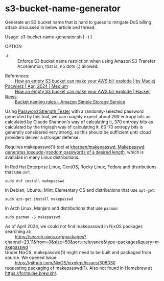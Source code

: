 # s3-bucket-name-generator
Generate an S3 bucket name that is hard to guess to mitigate DoS billing attack discussed in below article and thread.  
  
Usage: s3-bucket-name-generator.sh [ -t ]  

OPTION  
<dl>
  <dt>-t</dt>
  <dd>Enforce S3 bucket name restriction when using Amazon S3 Transfer Acceleration, that is, no dots (.) allowed.</dd>
</dl>

References:  
&nbsp;&nbsp;&nbsp;&nbsp;&nbsp;&nbsp;&nbsp;&nbsp;[How an empty S3 bucket can make your AWS bill explode | by Maciej Pocwierz | Apr, 2024 | Medium](https://medium.com/@maciej.pocwierz/how-an-empty-s3-bucket-can-make-your-aws-bill-explode-934a383cb8b1)  
&nbsp;&nbsp;&nbsp;&nbsp;&nbsp;&nbsp;&nbsp;&nbsp;[How an empty S3 bucket can make your AWS bill explode | Hacker News](https://news.ycombinator.com/item?id=40203126)  
&nbsp;&nbsp;&nbsp;&nbsp;&nbsp;&nbsp;&nbsp;&nbsp;[Bucket naming rules - Amazon Simple Storage Service](https://docs.aws.amazon.com/AmazonS3/latest/userguide/bucketnamingrules.html)  

Using [Password Strength Tester](https://alecmccutcheon.github.io/Password-Entropy-Calculator/) with a randomly-selected password
generated by this tool, we can roughly expect about 290 entropy bits as calculated by Claude Shannon's way of calculating it, 370
entropy bits as calculated by the trigraph way of calculating it. 60-70 entropy bits is generally considered very strong, so this
should be sufficient until cloud providers deliver a stronger defense.

Requires makepasswd(1) tool at [khorben/makepasswd: Makepasswd generates (pseudo-)random passwords of a desired length](https://github.com/khorben/makepasswd/), which is available in many Linux distributions.

In Red Hat Enterprise Linux, CentOS, Rocky Linux, Fedora and distributions that use ``dnf``:  
```shell
sudo dnf install makepasswd
```
In Debian, Ubuntu, Mint, Elementary OS and distributions that use ``apt-get``:  
```shell
sudo apt-get install makepasswd
```
In Arch Linux, Manjaro and distributions that use ``pacman``:  
```shell
sudo pacman -S makepasswd
```

As of April 2024, we could not find makepasswd in NixOS packages searching at:  
&nbsp;&nbsp;&nbsp;&nbsp;&nbsp;&nbsp;&nbsp;&nbsp;https://search.nixos.org/packages?channel=23.11&from=0&size=50&sort=relevance&type=packages&query=makepasswd  
Under NixOS, makepasswd(1) might need to be built and packaged from source. We opened Issue  
&nbsp;&nbsp;&nbsp;&nbsp;&nbsp;&nbsp;&nbsp;&nbsp;https://github.com/NixOS/nixpkgs/issues/308030  
requesting packaging of makepasswd(1). Also not found in Homebrew at https://formulae.brew.sh/.
